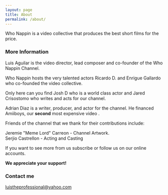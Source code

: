 ```yaml
---
layout: page
title: About
permalink: /about/
---
```


Who Nappin is a video collective that produces the best short films for the price.

### More Information

Luis Aguilar is the  video director, lead composer and co-founder of the Who Nappin Channel.

Who Nappin hosts the very talented actors Ricardo D. and Enrigue Gallardo who co-founded the video collective.

Only here can you find Josh D who is a world class actor and Jared Crisostomo who writes and acts for our channel. 

Adrian Diaz is a writer, producer, and actor for the channel. He financed Amiiboys, our <b>second</b> most expensive video .

Friends of the channel that we thank for their contributions include:

Jeremie "Meme Lord" Carreon - Channel Artwork.<br/>Serjio Castrellon - Acting and Casting

If you want to see more from us subscribe or follow us on our online accounts.

<b>We appreciate your support!</b>

### Contact me

[luistheprofessional@yahoo.com](mailto:luistheprofessional@yahoo.com)
